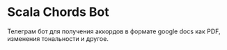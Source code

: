 # Scala Chords Bot
Телеграм бот для получения аккордов в формате google docs как PDF, изменения тональности и другое.
